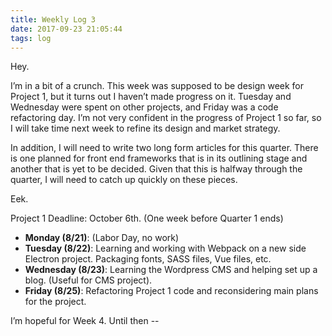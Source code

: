 ```yaml
---
title: Weekly Log 3
date: 2017-09-23 21:05:44
tags: log
---
```


Hey.

I’m in a bit of a crunch. This week was supposed to be design week for Project 1, but it turns out I haven’t made progress on it. Tuesday and Wednesday were spent on other projects, and Friday was a code refactoring day. I’m not very confident in the progress of Project 1 so far, so I will take time next week to refine its design and market strategy.

In addition, I will need to write two long form articles for this quarter. There is one planned for front end frameworks that is in its outlining stage and another that is yet to be decided. Given that this is halfway through the quarter, I will need to catch up quickly on these pieces.

Eek.

Project 1 Deadline: October 6th. (One week before Quarter 1 ends)

- **Monday (8/21)**: (Labor Day, no work)
- **Tuesday (8/22)**: Learning and working with Webpack on a new side Electron project. Packaging fonts, SASS files, Vue files, etc.
- **Wednesday (8/23)**: Learning the Wordpress CMS and helping set up a blog. (Useful for CMS project).
- **Friday (8/25)**: Refactoring Project 1 code and reconsidering main plans for the project.

I’m hopeful for Week 4. Until then --